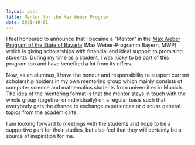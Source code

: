 ```yaml
---
layout: post
title: Mentor for the Max Weber Program
date: 2021-10-01
---
```


I feel honoured to announce that I became a "Mentor" in the [Max Weber Program of the State of Bavaria](https://www.elitenetzwerk.bayern.de/en/home/funding-programs/max-weber-program) (Max Weber-Programm Bayern, MWP) which is giving scholarships with financial and ideal support to promising students.
During my time as a student, I was lucky to be part of this program too and have benefited a lot from its offers.

Now, as an alumnus, I have the honour and responsibility to support current scholarship holders in my own mentoring group which mainly consists of computer science and mathematics students from universities in Munich.
The idea of the mentoring format is that the mentor stays in touch with the whole group (together or individually) on a regular basis such that everybody gets the chance to exchange experiences or discuss general topics from the academic life.

I am looking forward to meetings with the students and hope to be a supportive part for their studies, but also feel that they will certainly be a source of inspiration for me.

